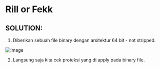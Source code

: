 # Rill or Fekk
## SOLUTION:

1. Diberikan sebuah file binary dengan arsitektur 64 bit - not stripped.

![image](https://github.com/Valcar-ies/Writeup-CTF-Foresty-Hacker-Class/assets/84186470/3b543e2d-0021-4eec-9c90-d38dd7458159)

2. Langsung saja kita cek proteksi yang di apply pada binary file.

